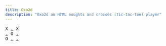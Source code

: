 ```yaml
---
title: Oxo2d 
description: "Oxo2d an HTML noughts and crosses (tic-tac-toe) player"
---
```


<pre class="oxo2d">
X <a href="../30/">.</a> X
<a href="../5e/">.</a> O <a href="../63/">.</a>
O <a href="../64/">.</a> <a href="../65/">.</a>
</pre>
